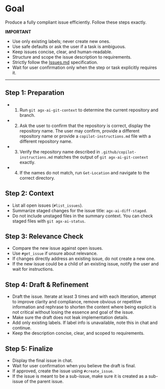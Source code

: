 # Goal
Produce a fully compliant issue efficiently. Follow these steps exactly.

**IMPORTANT**
- Use only existing labels; never create new ones.
- Use safe defaults or ask the user if a task is ambiguous.
- Keep issues concise, clear, and human-readable.
- Structure and scope the issue description to requirements.
- Strictly follow the [Issues.md](../docs/conventions/Issues.md) specification.
- Wait for user confirmation only when the step or task explicitly requires it.

---

## Step 1: Preparation

- 1. Run `git agx-ai-git-context` to determine the current repository and branch.
- 2. Ask the user to confirm that the repository is correct, display the repository name.
  The user may confirm, provide a different repository name or provide a `copilot-instructions.md` file with a different repository name.
- 3. Verify the repository name described in `.github/copilot-instructions.md` matches the output of `git agx-ai-git-context` exactly.
- 4. If the names do not match, run `Get-Location` and navigate to the correct directory.

## Step 2: Context
- List all open issues (`#list_issues`).
- Summarize staged changes for the issue title: `agx-ai-diff-staged`.
- Do not include unstaged files in the summary context. You can check staged files with `git agx-ai-status`.

## Step 3: Relevance Check
- Compare the new issue against open issues.
- Use `#get_issue` if unsure about relevance.
- If changes directly address an existing issue, do not create a new one.
- If the new issue could be a child of an existing issue, notify the user and wait for instructions.

## Step 4: Draft & Refinement
- Draft the issue. Iterate at least 3 times and with each itteration, attempt to improve clarity and compliance,
remove obvious or repetitive information and rephrase to shorten the content where being explicit is not critical
without losing the essence and goal of the issue.
- Make sure the draft does not leak implementation details.
- Add only existing labels. If label info is unavailable, note this in chat and continue.
- Keep the description concise, clear, and scoped to requirements.

## Step 5: Finalize
- Display the final issue in chat.
- Wait for user confirmation when you believe the draft is final.
- If approved, create the issue using `#create_issue`.
- If the issue is meant to be a sub-issue, make sure it is created as a sub-issue of the parent issue.
